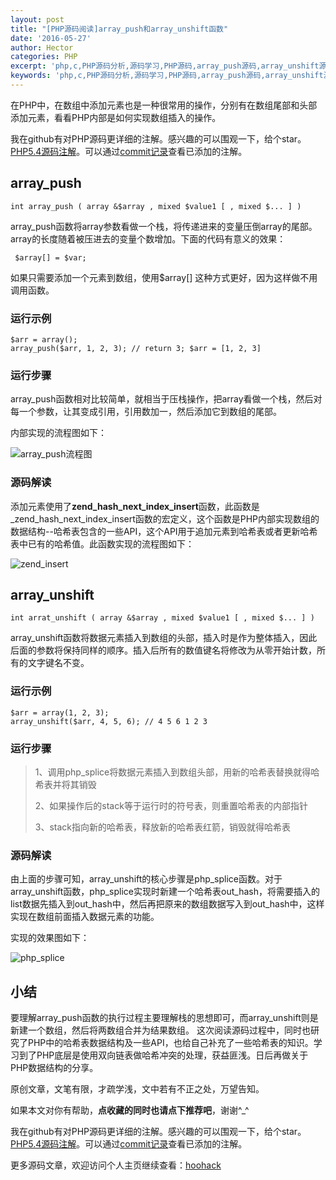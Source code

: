 ```yaml
---
layout: post
title: "[PHP源码阅读]array_push和array_unshift函数"
date: '2016-05-27'
author: Hector
categories: PHP
excerpt: 'php,c,PHP源码分析,源码学习,PHP源码,array_push源码,array_unshift源码,php array_push源码,php array_unshift源码,php源码阅读,PHP源码阅读'
keywords: 'php,c,PHP源码分析,源码学习,PHP源码,array_push源码,array_unshift源码,php array_push源码,php array_unshift源码,php源码阅读,PHP源码阅读'
---
```


在PHP中，在数组中添加元素也是一种很常用的操作，分别有在数组尾部和头部添加元素，看看PHP内部是如何实现数组插入的操作。


我在github有对PHP源码更详细的注解。感兴趣的可以围观一下，给个star。[PHP5.4源码注解](https://github.com/hoohack/read-php-src)。可以通过[commit记录](https://github.com/hoohack/read-php-src/commits/master)查看已添加的注解。
 
## array_push

    int array_push ( array &$array , mixed $value1 [ , mixed $... ] )

array_push函数将array参数看做一个栈，将传递进来的变量压倒array的尾部。array的长度随着被压进去的变量个数增加。下面的代码有意义的效果：

     $array[] = $var; 

<!--more-->

如果只需要添加一个元素到数组，使用$array[] 这种方式更好，因为这样做不用调用函数。

### 运行示例

    $arr = array();
    array_push($arr, 1, 2, 3); // return 3; $arr = [1, 2, 3]

### 运行步骤

array_push函数相对比较简单，就相当于压栈操作，把array看做一个栈，然后对每一个参数，让其变成引用，引用数加一，然后添加它到数组的尾部。

内部实现的流程图如下：

![array_push流程图](http://7u2eqw.com1.z0.glb.clouddn.com/array_push.png)

### 源码解读

添加元素使用了**zend_hash_next_index_insert**函数，此函数是_zend_hash_next_index_insert函数的宏定义，这个函数是PHP内部实现数组的数据结构--哈希表包含的一些API，这个API用于追加元素到哈希表或者更新哈希表中已有的哈希值。此函数实现的流程图如下：

![zend_insert](http://7u2eqw.com1.z0.glb.clouddn.com/zend_insert.png)


## array_unshift

    int arrat_unshift ( array &$array , mixed $value1 [ , mixed $... ] )

array_unshift函数将数据元素插入到数组的头部，插入时是作为整体插入，因此后面的参数将保持同样的顺序。插入后所有的数值键名将修改为从零开始计数，所有的文字键名不变。

### 运行示例

    $arr = array(1, 2, 3);
    array_unshift($arr, 4, 5, 6); // 4 5 6 1 2 3

### 运行步骤

> 1、调用php_splice将数据元素插入到数组头部，用新的哈希表替换就得哈希表并将其销毁
> 
> 2、如果操作后的stack等于运行时的符号表，则重置哈希表的内部指针
> 
> 3、stack指向新的哈希表，释放新的哈希表红箭，销毁就得哈希表

### 源码解读

由上面的步骤可知，array_unshift的核心步骤是php_splice函数。对于array_unshift函数，php_splice实现时新建一个哈希表out_hash，将需要插入的list数据先插入到out_hash中，然后再把原来的数组数据写入到out_hash中，这样实现在数组前面插入数据元素的功能。

实现的效果图如下：

![php_splice](http://7u2eqw.com1.z0.glb.clouddn.com/php_splice.png)

## 小结

要理解array_push函数的执行过程主要理解栈的思想即可，而array_unshift则是新建一个数组，然后将两数组合并为结果数组。
这次阅读源码过程中，同时也研究了PHP中的哈希表数据结构及一些API，也给自己补充了一些哈希表的知识。学习到了PHP底层是使用双向链表做哈希冲突的处理，获益匪浅。日后再做关于PHP数据结构的分享。

 
原创文章，文笔有限，才疏学浅，文中若有不正之处，万望告知。

如果本文对你有帮助，**点收藏的同时也请点下推荐吧**，谢谢^_^

 

我在github有对PHP源码更详细的注解。感兴趣的可以围观一下，给个star。[PHP5.4源码注解](https://github.com/hoohack/read-php-src)。可以通过[commit记录](https://github.com/hoohack/read-php-src/commits/master)查看已添加的注解。


更多源码文章，欢迎访问个人主页继续查看：[hoohack](http://www.hoohack.me)